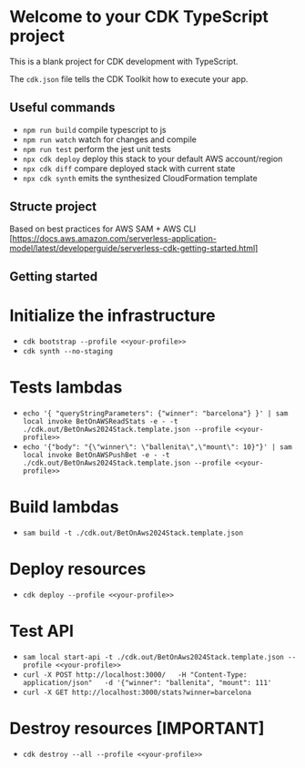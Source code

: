 # Welcome to your CDK TypeScript project

This is a blank project for CDK development with TypeScript.

The `cdk.json` file tells the CDK Toolkit how to execute your app.

## Useful commands

* `npm run build`   compile typescript to js
* `npm run watch`   watch for changes and compile
* `npm run test`    perform the jest unit tests
* `npx cdk deploy`  deploy this stack to your default AWS account/region
* `npx cdk diff`    compare deployed stack with current state
* `npx cdk synth`   emits the synthesized CloudFormation template

## Structe project
Based on best practices for AWS SAM + AWS CLI [https://docs.aws.amazon.com/serverless-application-model/latest/developerguide/serverless-cdk-getting-started.html]

## Getting started
# Initialize the infrastructure
- ``cdk bootstrap --profile <<your-profile>>``
- ``cdk synth --no-staging``
# Tests lambdas
- ``echo '{ "queryStringParameters": {"winner": "barcelona"} }' | sam local invoke BetOnAWSReadStats -e - -t ./cdk.out/BetOnAws2024Stack.template.json --profile <<your-profile>>``
- ``echo '{"body": "{\"winner\": \"ballenita\",\"mount\": 10}"}' | sam local invoke BetOnAWSPushBet -e - -t ./cdk.out/BetOnAws2024Stack.template.json --profile <<your-profile>>``
# Build lambdas
- ``sam build -t ./cdk.out/BetOnAws2024Stack.template.json``
# Deploy resources
- ``cdk deploy --profile <<your-profile>>``
# Test API
- ``sam local start-api -t ./cdk.out/BetOnAws2024Stack.template.json --profile <<your-profile>>``
- ``curl -X POST http://localhost:3000/   -H "Content-Type: application/json"   -d '{"winner": "ballenita", "mount": 111'``
- ``curl -X GET http://localhost:3000/stats?winner=barcelona``
# Destroy resources __[IMPORTANT]__
- ``cdk destroy --all --profile <<your-profile>>``

